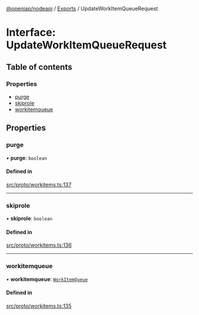 [@openiap/nodeapi](../README.md) / [Exports](../modules.md) / UpdateWorkItemQueueRequest

# Interface: UpdateWorkItemQueueRequest

## Table of contents

### Properties

- [purge](UpdateWorkItemQueueRequest.md#purge)
- [skiprole](UpdateWorkItemQueueRequest.md#skiprole)
- [workitemqueue](UpdateWorkItemQueueRequest.md#workitemqueue)

## Properties

### purge

• **purge**: `boolean`

#### Defined in

[src/proto/workitems.ts:137](https://github.com/openiap/nodeapi/blob/a6b5438/src/proto/workitems.ts#L137)

___

### skiprole

• **skiprole**: `boolean`

#### Defined in

[src/proto/workitems.ts:136](https://github.com/openiap/nodeapi/blob/a6b5438/src/proto/workitems.ts#L136)

___

### workitemqueue

• **workitemqueue**: [`WorkItemQueue`](../modules.md#workitemqueue)

#### Defined in

[src/proto/workitems.ts:135](https://github.com/openiap/nodeapi/blob/a6b5438/src/proto/workitems.ts#L135)
